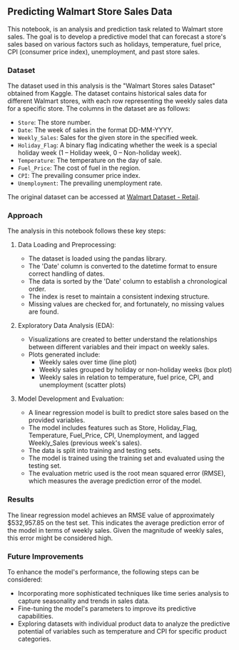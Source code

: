## Predicting Walmart Store Sales Data

This notebook, is an analysis and prediction task related to Walmart store sales. The goal is to develop a predictive model that can forecast a store's sales based on various factors such as holidays, temperature, fuel price, CPI (consumer price index), unemployment, and past store sales.

### Dataset
The dataset used in this analysis is the "Walmart Stores sales Dataset" obtained from Kaggle. The dataset contains historical sales data for different Walmart stores, with each row representing the weekly sales data for a specific store. The columns in the dataset are as follows:

- `Store`: The store number.
- `Date`: The week of sales in the format DD-MM-YYYY.
- `Weekly_Sales`: Sales for the given store in the specified week.
- `Holiday_Flag`: A binary flag indicating whether the week is a special holiday week (1 – Holiday week, 0 – Non-holiday week).
- `Temperature`: The temperature on the day of sale.
- `Fuel_Price`: The cost of fuel in the region.
- `CPI`: The prevailing consumer price index.
- `Unemployment`: The prevailing unemployment rate.

The original dataset can be accessed at [Walmart Dataset - Retail](https://www.kaggle.com/datasets/rutuspatel/walmart-dataset-retail).

### Approach
The analysis in this notebook follows these key steps:

1. Data Loading and Preprocessing:
   - The dataset is loaded using the pandas library.
   - The 'Date' column is converted to the datetime format to ensure correct handling of dates.
   - The data is sorted by the 'Date' column to establish a chronological order.
   - The index is reset to maintain a consistent indexing structure.
   - Missing values are checked for, and fortunately, no missing values are found.

2. Exploratory Data Analysis (EDA):
   - Visualizations are created to better understand the relationships between different variables and their impact on weekly sales.
   - Plots generated include:
     - Weekly sales over time (line plot)
     - Weekly sales grouped by holiday or non-holiday weeks (box plot)
     - Weekly sales in relation to temperature, fuel price, CPI, and unemployment (scatter plots)

3. Model Development and Evaluation:
   - A linear regression model is built to predict store sales based on the provided variables.
   - The model includes features such as Store, Holiday_Flag, Temperature, Fuel_Price, CPI, Unemployment, and lagged Weekly_Sales (previous week's sales).
   - The data is split into training and testing sets.
   - The model is trained using the training set and evaluated using the testing set.
   - The evaluation metric used is the root mean squared error (RMSE), which measures the average prediction error of the model.

### Results
The linear regression model achieves an RMSE value of approximately $532,957.85 on the test set. This indicates the average prediction error of the model in terms of weekly sales. Given the magnitude of weekly sales, this error might be considered high.

### Future Improvements
To enhance the model's performance, the following steps can be considered:
- Incorporating more sophisticated techniques like time series analysis to capture seasonality and trends in sales data.
- Fine-tuning the model's parameters to improve its predictive capabilities.
- Exploring datasets with individual product data to analyze the predictive potential of variables such as temperature and CPI for specific product categories.

